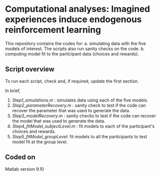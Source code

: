 # Computational analyses: Imagined experiences induce endogenous reinforcement learning

This repository contains the codes for:
a. simulating data with the five models of interest. The scripts also run sanity checks on the code.
b. computing model fit to the participant data (choices and rewards).

## Script overview
To run each script, check and, if required, update the first section.

In brief,
1. *Step1_simulations.m* : simulates data using each of the five models.
2. *Step2_parameterRecovery.m* : sanity check to test if the code can recover the parameter that was used to generate the data.
3. *Step3_modelRecovery.m* : sanity checks to test if the code can recover the model that was used to generate the data.
4. *Step4_fitModel_subjectLevel.m* : fit models to each of the participant's choices and rewards.
5. *Step5_fitModel_groupLevel*: fit models to all the participants to test model fit at the group level.

## Coded on
Matlab version 9.10
